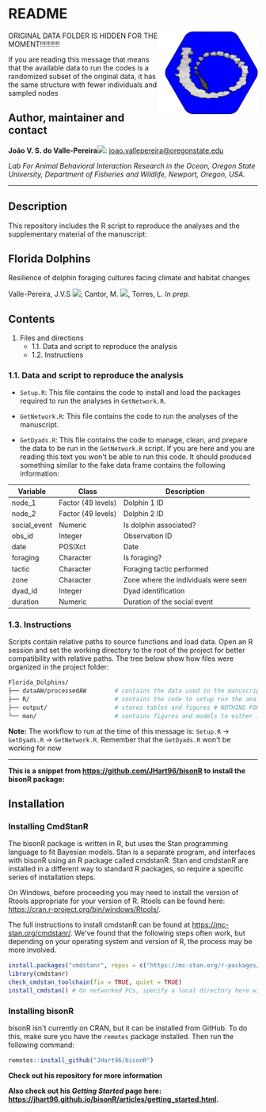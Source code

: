 # README #
<img src="man/Figures/FloridaDolphinsLogo.png" align="right" width="200px"/>

ORIGINAL DATA FOLDER IS HIDDEN FOR THE MOMENT!!!!!!!!!!

If you are reading this message that means that the available data to run the codes is a randomized subset of the original data, it has the same structure with fewer individuals and sampled nodes

## Author, maintainer and contact

**João V. S. do Valle-Pereira**[![](https://orcid.org/sites/default/files/images/orcid_16x16.png)](http://orcid.org/0000-0002-1880-9495): joao.vallepereira@oregonstate.edu       

   
*Lab For Animal Behavioral Interaction Research in the Ocean, Oregon State University, Department of Fisheries and Wildlife, Newport, Oregon, USA.*

--------------------------------------
## Description

This repository includes the R script to reproduce the analyses and the supplementary material of the manuscript:     
## Florida Dolphins
Resilience of dolphin foraging cultures facing climate and habitat changes

Valle-Pereira, J.V.S [![](https://orcid.org/sites/default/files/images/orcid_16x16.png)](http://orcid.org/0000-0002-1880-9495); Cantor, M. [![](https://orcid.org/sites/default/files/images/orcid_16x16.png)](http://orcid.org/0000-0002-0019-5106), Torres, L. *In prep*.

## Contents

1. Files and directions
    * 1.1. Data and script to reproduce the analysis
    * 1.2. Instructions

### 1.1. Data and script to reproduce the analysis

- `Setup.R`: This file contains the code to install and load the packages required to run the analyses in `GetNetwork.R`.

- `GetNetwork.R`: This file contains the code to run the analyses of the manuscript.

- `GetDyads.R`: This file contains the code to manage, clean, and prepare the data to be run in the `GetNetwork.R` script. If you are here and you are reading this text you won't be able to run this code. It should produced something similar to the fake data frame contains the following information: 

| Variable        | Class              | Description                          |
|-----------------|--------------------|--------------------------------------|
| node_1          | Factor (49 levels) | Dolphin 1 ID                         |
| node_2          | Factor (49 levels) | Dolphin 2 ID                         |
| social_event    | Numeric            | Is dolphin associated?               |
| obs_id          | Integer            | Observation ID                       |
| date            | POSIXct            | Date                                 |
| foraging        | Character          | Is foraging?                         |
| tactic          | Character          | Foraging tactic performed            |
| zone            | Character          | Zone where the individuals were seen |
| dyad_id         | Integer            | Dyad identification                  |
| duration        | Numeric            | Duration of the social event         |

### 1.3. Instructions

Scripts contain relative paths to source functions and load data. Open an R session and set the working directory to the root of the project for better compatibility with relative paths. The tree below show how files were organized in the project folder:

```bash
Florida_Dolphins/
├── dataAW/processedAW        # contains the data used in the manuscript
├── R/                        # contains the code to setup run the analyses
├── output/                   # stores tables and figures # NOTHING FOR NOW
└── man/                      # contains figures and models to either implement on the analysis or in the GitHub layout
```
**Note:** The workflow to run at the time of this message is:  `Setup.R` &rarr; `GetDyads.R` &rarr; `GetNetwork.R`. Remember that the `GetDyads.R` won't be working for now

--------------------------------------

**This is a snippet from https://github.com/JHart96/bisonR to install the bisonR package:**
## Installation

### Installing CmdStanR

The bisonR package is written in R, but uses the Stan programming language to fit Bayesian models. Stan is a separate program, and interfaces with bisonR using an R package called cmdstanR. Stan and cmdstanR are installed in a different way to standard R packages, so require a specific series of installation steps. 

On Windows, before proceeding you may need to install the version of Rtools appropriate for your version of R. Rtools can be found here: https://cran.r-project.org/bin/windows/Rtools/.

The full instructions to install cmdstanR can be found at https://mc-stan.org/cmdstanr/. We've found that the following steps often work, but depending on your operating system and version of R, the process may be more involved.

```r
install.packages("cmdstanr", repos = c("https://mc-stan.org/r-packages/", getOption("repos")))
library(cmdstanr)
check_cmdstan_toolchain(fix = TRUE, quiet = TRUE)
install_cmdstan() # On networked PCs, specify a local directory here with the argument dir=path_to_local_directory
```

### Installing bisonR

bisonR isn't currently on CRAN, but it can be installed from GitHub. To do this, make sure you have the `remotes` package installed. Then run the following command:

```r
remotes::install_github("JHart96/bisonR")
```

**Check out his repository for more information**

**Also check out his *Getting Started* page here: https://jhart96.github.io/bisonR/articles/getting_started.html.**












